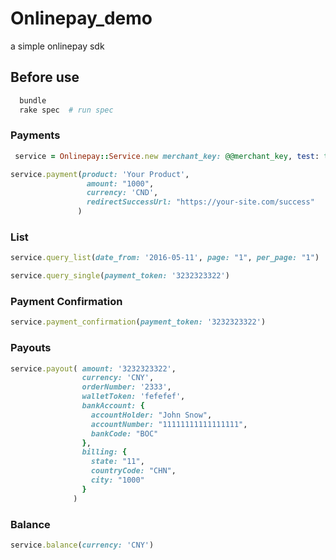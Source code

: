 # Onlinepay_demo

a  simple onlinepay sdk

## Before use


```ruby
  bundle
  rake spec  # run spec
```



### Payments

```ruby
 service = Onlinepay::Service.new merchant_key: @@merchant_key, test: true, env: @@env
```

```ruby
service.payment(product: 'Your Product',
                 amount: "1000",
                 currency: 'CND',
                 redirectSuccessUrl: "https://your-site.com/success"
               )
```



### List

```ruby
service.query_list(date_from: '2016-05-11', page: "1", per_page: "1")

service.query_single(payment_token: '3232323322')
```
### Payment Confirmation

```ruby
service.payment_confirmation(payment_token: '3232323322')
```

### Payouts

```ruby
service.payout( amount: '3232323322',
                currency: 'CNY',
                orderNumber: '2333',
                walletToken: 'fefefef',
                bankAccount: {
                  accountHolder: "John Snow",
                  accountNumber: "11111111111111111",
                  bankCode: "BOC"
                },
                billing: {
                  state: "11",
                  countryCode: "CHN",
                  city: "1000"
                }
              )
```

### Balance

```ruby
service.balance(currency: 'CNY')
```
